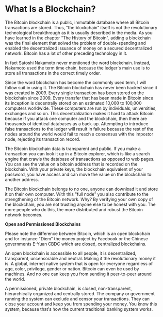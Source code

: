 # What Is a Blockchain?
The Bitcoin blockchain is a public, immutable database where all Bitcoin transactions are stored. Thus, "the blockchain" itself is not the revolutionary technological breakthrough as it is usually described in the media. As you have learned in the chapter "The History of Bitcoin", adding a blockchain was the final element that solved the problem of double-spending and enabled the decentralized issuance of money on a secured decentralized network. Bitcoin has a lot of other preceding technology in it.

In fact Satoshi Nakamoto never mentioned the word blockchain. Instead, Nakamoto used the term time chain, because the ledger's main use is to store all transactions in the correct timely order. 

Since the word blockchain has become the commonly used term, I will follow suit in using it. The Bitcoin blockchain has never been hacked since it was created in 2009. Every single transaction has been stored on the blockchain since 2009. Every transfer that has been made in Bitcoin since its inception is decentrally stored on an estimated 10,000 to 100,000 computers worldwide. These computers are run by individuals, universities, exchanges and so on. This decentralization makes it hard to attack Bitcoin because if you attack one computer and the blockchain, then there are thousands of identical databases as a back-up. Attempting to introduce false transactions to the ledger will result in failure because the rest of the nodes around the world would fail to reach a consensus with the impostor node, rejecting its transaction record.

The Bitcoin blockchain data is transparent and public. If you make a transaction you can look it up in a Bitcoin explorer, which is like a search engine that crawls the database of transactions as opposed to web pages. You can see the value on a bitcoin address that is recorded on the blockchain. With your private keys, the blockchain equivalent of your password, you have access and can move the value on the blockchain to another address. 

The Bitcoin blockchain belongs to no one, anyone can download it and store it on their own computer. With this "full node" you also contribute to the strengthening of the Bitcoin network. Why? By verifying your own copy of the blockchain, you are not trusting anyone else to be honest with you. The more people who do this, the more distributed and robust the Bitcoin network becomes.

**Open and Permissioned Blockchains**

Please note the difference between Bitcoin, which is an open blockchain and for instance "Diem" the money project by Facebook or the Chinese governments E-Yuan CBDC which are closed, centralized blockchains. 

An open blockchain is accessible to all people, it is decentralized, transparent, uncensorable and neutral. Making it the revolutionary money it is. A global, internet native system that is open for everyone regardless of age, color, privilege, gender or nation. Bitcoin can even be used by machines. And no one can keep you from sending it peer-to-peer around the world. 

A permissioned, private blockchain, is closed, non-transparent, hierarchically organized and centrally stored. The company or government running the system can exclude and censor your transactions. They can close your account and keep you from spending your money. You know this system, because that's how the current traditional banking system works.